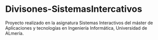 # Divisones-SistemasIntercativos

Proyecto realizado en la asignatura Sistemas Interactivos del máster de Aplicaciones y tecnologías en Ingeniería Informática, Universidad de ALmería.
